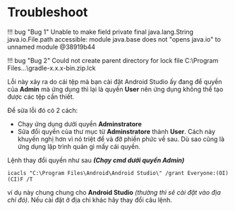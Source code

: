 # Troubleshoot

!!! bug "Bug 1"
    Unable to make field private final java.lang.String java.io.File.path accessible: module java.base does not "opens java.io" to unnamed module @38919b44

!!! bug "Bug 2"
    Could not create parent directory for lock file C:\Program Files\...\gradle-x.x.x-bin.zip.lck

Lỗi này xảy ra do cái tệp mà bạn cài đặt Android Studio ấy đang để quyền của __Admin__ mà ứng dụng thì lại là quyền __User__ nên ứng dụng không thể tạo được các tệp cần thiết.

Để sửa lỗi đó có 2 cách:

- Chạy ứng dụng dưới quyền __Adminstratore__
- Sửa đổi quyền của thư mục từ __Adminstratore__ thành __User__. Cách này khuyến nghị hơn vì nó triệt để và đỡ phiền phức về sau. Dù sao cũng là ứng dụng lập trình quản gì mấy cái quyền.

Lệnh thay đổi quyền như sau __*(Chạy cmd dưới quyền Admin)*__

```batch
icacls "C:\Program Files\Android\Android Studio\" /grant Everyone:(OI)(CI)F /T
```

ví dụ này chung chung cho __Android Studio__ _(thường thì sẽ cài đặt vào địa chỉ đó)_. Nếu cài đặt ở địa chỉ khác hãy thay đổi câu lệnh.